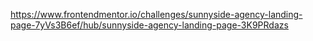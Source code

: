 https://www.frontendmentor.io/challenges/sunnyside-agency-landing-page-7yVs3B6ef/hub/sunnyside-agency-landing-page-3K9PRdazs